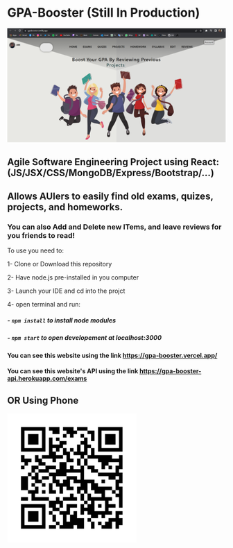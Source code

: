 # GPA-Booster (Still In Production)

![](../client/public/images/gpabooster.PNG)

## Agile Software Engineering Project using React: (JS/JSX/CSS/MongoDB/Express/Bootstrap/...)

## Allows AUIers to easily find old exams, quizes, projects, and homeworks.

### You can also Add and Delete new ITems, and leave reviews for you friends to read!

To use you need to:

1- Clone or Download this repository

2- Have node.js pre-installed in you computer

3- Launch your IDE and cd into the projct

4- open terminal and run:

##### - `npm install` to install node modules

##### - `npm start` to open developement at localhost:3000

#### You can see this website using the link https://gpa-booster.vercel.app/

#### You can see this website's API using the link https://gpa-booster-api.herokuapp.com/exams

## OR Using Phone

![](../client/public/images/QRcode.PNG)
